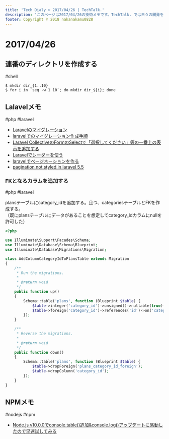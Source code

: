 ```yaml
---
title: 'Tech Dialy > 2017/04/26 | TechTalk.'
description: 'このページは2017/04/26の技術メモです。TechTalk. では日々の開発を個人メモとして残しています。将来に向けて技術ノウハウを蓄積することを目的とします。'
footer: Copyright © 2018 nakanakamu0828
---
```

# 2017/04/26
## 連番のディレクトリを作成する
#shell

```
$ mkdir dir_{1..10}
$ for i in `seq -w 1 10`; do mkdir dir_${i}; done
```

## Lalavelメモ
#php #laravel
* [Laravelのマイグレーション](https://qiita.com/shosho/items/a5a5839735dfef9214b1)
* [laravelでのマイグレーション作成手順](https://qiita.com/Thiru0000/items/83964c6ff8d8fecc4cfe)
* [Laravel CollectiveのFormのSelectで「選択してください」等の一番上の表示を追加する](https://qiita.com/fagai/items/1cd2810f10fdc3e2bff4)
* [Laravelでシーダーを使う](https://qiita.com/shosho/items/b69db263a494edfe3b21)
* [laravelでページネーションを作る](https://qiita.com/takky/items/0153209f9eed58e72e5f)
* [pagination not styled in laravel 5.5](https://stackoverflow.com/questions/46617600/pagination-not-styled-in-laravel-5-5)


### FKとなるカラムを追加する
#php #laravel

plansテーブルにcategory_idを追加する。且つ、categoriesテーブルとFKを作成する。  
（既にplansテーブルにデータがあることを想定してcategory_idカラムにnullを許可した）

```php
<?php

use Illuminate\Support\Facades\Schema;
use Illuminate\Database\Schema\Blueprint;
use Illuminate\Database\Migrations\Migration;

class AddColumnCategoryIdToPlansTable extends Migration
{
    /**
     * Run the migrations.
     *
     * @return void
     */
    public function up()
    {
        Schema::table('plans', function (Blueprint $table) {
            $table->integer('category_id')->unsigned()->nullable(true)->after('user_id');
            $table->foreign('category_id')->references('id')->on('categories')->onDelete('cascade')->onUpdate('cascade');
        });
    }

    /**
     * Reverse the migrations.
     *
     * @return void
     */
    public function down()
    {
        Schema::table('plans', function (Blueprint $table) {
            $table->dropForeign('plans_category_id_foreign');
            $table->dropColumn('category_id');
        });
    }
}
```

## NPMメモ
#nodejs #npm
* [Node.js v10.0.0でconsole.table()追加&console.log()アップデートに感動したので早速試してみる](https://qiita.com/n0bisuke/items/60e52cde73343bbe7703)